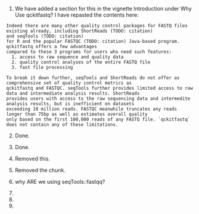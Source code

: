 1. We have added a section for this in the vignette Introduction under Why Use qckitfastq? I have repasted the contents here:

```text
Indeed there are many other quality control packages for FASTQ files existing already, including ShortReads (TODO: citation)
and seqTools (TODO: citation)
for R and the popular FASTQC (TODO: citation) Java-based program. qckitfastq offers a few advantages
compared to these 3 programs for users who need such features:
  1. access to raw sequence and quality data
  2. quality control analyses of the entire FASTQ file
  3. fast file processing
  
To break it down further, seqTools and ShortReads do not offer as comprehensive set of quality control metrics as
qckitfastq and FASTQC. seqTools further provides limited access to raw data and intermediate analysis results. ShortReads
provides users with access to the raw sequencing data and intermedite analysis results, but is inefficient on datasets
exceeding 10 million reads. FASTQC meanwhile truncates any reads longer than 75bp as well as estimates overall quality
only based on the first 100,000 reads of any FASTQ file. `qckitfastq` does not contain any of these limitations.
```

2. Done.

3. Done.

4. Removed this.

5. Removed the chunk.

6. why ARE we using seqTools::fastqq?

7.

8. 

9. 